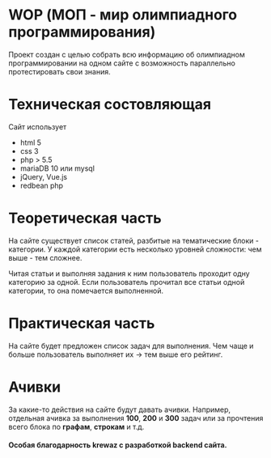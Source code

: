 # WOP (МОП - мир олимпиадного программирования)

Проект создан с целью собрать всю информацию об олимпиадном программировании на одном сайте с возможность параллельно протестировать свои знания.

# Техническая состовляющая

Сайт использует
* html 5
* css 3
* php > 5.5
* mariaDB 10 или mysql 
* jQuery, Vue.js
* redbean php

# Теоретическая часть

На сайте существует список статей, разбитые на тематические блоки - категории. У каждой категории есть несколько уровней сложности: чем выше - тем сложнее.

Читая статьи и выполняя задания к ним пользователь проходит одну категорию за одной. Если пользователь прочитал все статьи одной категории, то она помечается выполненной.

# Практическая часть

На сайте будет предложен список задач для выполнения. Чем чаще и больше пользователь выполняет их -> тем выше его рейтинг.

# Ачивки

За какие-то действия на сайте будут давать ачивки. Например, отдельная ачивка за выполнения **100**, **200** и **300** задач или за прочтения всего блока по **графам**, **строкам** и т.д.

#### Особая благодарность krewaz с разработкой backend сайта.
